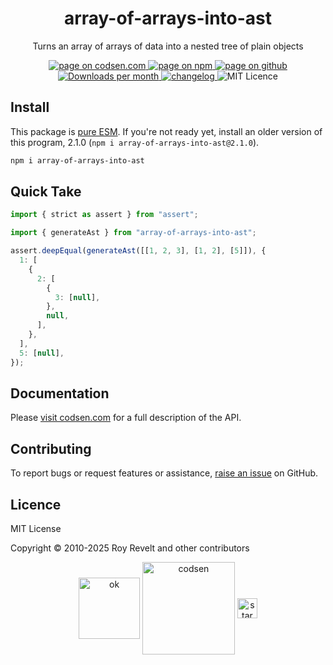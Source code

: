 <h1 align="center">array-of-arrays-into-ast</h1>

<p align="center">Turns an array of arrays of data into a nested tree of plain objects</p>

<p align="center">
  <a href="https://codsen.com/os/array-of-arrays-into-ast" rel="nofollow noreferrer noopener">
    <img src="https://img.shields.io/badge/-codsen-blue?style=flat-square" alt="page on codsen.com">
  </a>
  <a href="https://www.npmjs.com/package/array-of-arrays-into-ast" rel="nofollow noreferrer noopener">
    <img src="https://img.shields.io/badge/-npm-blue?style=flat-square" alt="page on npm">
  </a>
  <a href="https://github.com/codsen/codsen/tree/main/packages/array-of-arrays-into-ast" rel="nofollow noreferrer noopener">
    <img src="https://img.shields.io/badge/-github-blue?style=flat-square" alt="page on github">
  </a>
  <a href="https://npmcharts.com/compare/array-of-arrays-into-ast?interval=30" rel="nofollow noreferrer noopener" target="_blank">
    <img src="https://img.shields.io/npm/dm/array-of-arrays-into-ast.svg?style=flat-square" alt="Downloads per month">
  </a>
  <a href="https://codsen.com/os/array-of-arrays-into-ast/changelog" rel="nofollow noreferrer noopener">
    <img src="https://img.shields.io/badge/changelog-here-brightgreen?style=flat-square" alt="changelog">
  </a>
  <img src="https://img.shields.io/badge/licence-MIT-brightgreen.svg?style=flat-square" alt="MIT Licence">
</p>

## Install

This package is [pure ESM](https://gist.github.com/sindresorhus/a39789f98801d908bbc7ff3ecc99d99c). If you're not ready yet, install an older version of this program, 2.1.0 (`npm i array-of-arrays-into-ast@2.1.0`).

```bash
npm i array-of-arrays-into-ast
```

## Quick Take

```js
import { strict as assert } from "assert";

import { generateAst } from "array-of-arrays-into-ast";

assert.deepEqual(generateAst([[1, 2, 3], [1, 2], [5]]), {
  1: [
    {
      2: [
        {
          3: [null],
        },
        null,
      ],
    },
  ],
  5: [null],
});
```

## Documentation

Please [visit codsen.com](https://codsen.com/os/array-of-arrays-into-ast/) for a full description of the API.

## Contributing

To report bugs or request features or assistance, [raise an issue](https://github.com/codsen/codsen/issues/new/choose) on GitHub.

## Licence

MIT License

Copyright © 2010-2025 Roy Revelt and other contributors

<p align="center"><img src="https://codsen.com/images/png-codsen-ok.png" width="98" alt="ok" align="center"> <img src="https://codsen.com/images/png-codsen-1.png" width="148" alt="codsen" align="center"> <img src="https://codsen.com/images/png-codsen-star-small.png" width="32" alt="star" align="center"></p>

